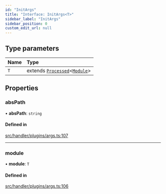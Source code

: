 ```yaml
---
id: "InitArgs"
title: "Interface: InitArgs<T>"
sidebar_label: "InitArgs"
sidebar_position: 0
custom_edit_url: null
---
```


## Type parameters

| Name | Type |
| :------ | :------ |
| `T` | extends [`Processed`](../modules.md#processed)<[`Module`](Module.md)\> |

## Properties

### absPath

• **absPath**: `string`

#### Defined in

[src/handler/plugins/args.ts:107](https://github.com/sern-handler/handler/blob/c1f6906/src/handler/plugins/args.ts#L107)

___

### module

• **module**: `T`

#### Defined in

[src/handler/plugins/args.ts:106](https://github.com/sern-handler/handler/blob/c1f6906/src/handler/plugins/args.ts#L106)
